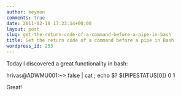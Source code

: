 ```yaml
---
author: keymon
comments: true
date: 2011-02-10 17:23:14+00:00
layout: post
slug: get-the-return-code-of-a-command-before-a-pipe-in-bash
title: Get the return code of a command before a pipe in Bash
wordpress_id: 253
---
```


Today I discovered a great functionality in bash:

hrivas@ADWMU001:~> false | cat ; echo $? ${PIPESTATUS[0]}
0 1

Great!
